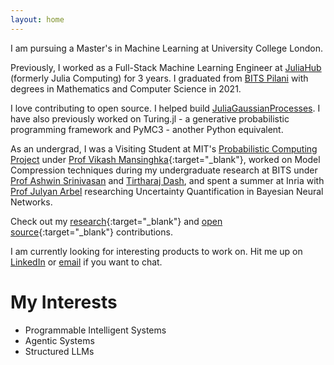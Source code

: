 ```yaml
---
layout: home
---
```


I am pursuing a Master's in Machine Learning at University College London.

Previously, I worked as a Full-Stack Machine Learning Engineer at <a target="_blank" href="https://juliahub.com/">JuliaHub</a> (formerly Julia Computing) for 3 years. I graduated from <a target="_blank" href="https://www.bits-pilani.ac.in/">BITS Pilani</a> with degrees in Mathematics and Computer Science in 2021. 

I love contributing to open source. I helped build <a target="_blank" href="https://github.com/JuliaGaussianProcesses">JuliaGaussianProcesses</a>. I have also previously worked on Turing.jl - a generative probabilistic programming framework and PyMC3 - another Python equivalent.

As an undergrad, I was a Visiting Student at MIT's <a target="_blank" href="http://probcomp.csail.mit.edu/">Probabilistic Computing Project</a> under [Prof Vikash Mansinghka](http://probcomp.csail.mit.edu/principal-investigator/){:target="_blank"}, worked on Model Compression techniques during my undergraduate research at BITS under <a target="_blank" href="https://scholar.google.com.au/citations?user=zpNTeogAAAAJ&hl=en">Prof Ashwin Srinivasan</a> and <a target="_blank" href="https://tirtharajdash.github.io/">Tirtharaj Dash</a>, and spent a summer at Inria with <a target="_blank" href="https://www.julyanarbel.com">Prof Julyan Arbel</a> researching Uncertainty Quantification in Bayesian Neural Networks.

Check out my [research](./research.html){:target="_blank"} and [open source](./open_source.html){:target="_blank"} contributions.

I am currently looking for interesting products to work on. Hit me up on [LinkedIn](https://www.linkedin.com/in/sharanry/) or [email](mailto:sharan.yalburgi.24@ucl.ac.uk) if you want to chat.

# My Interests

- Programmable Intelligent Systems
- Agentic Systems
- Structured LLMs 
